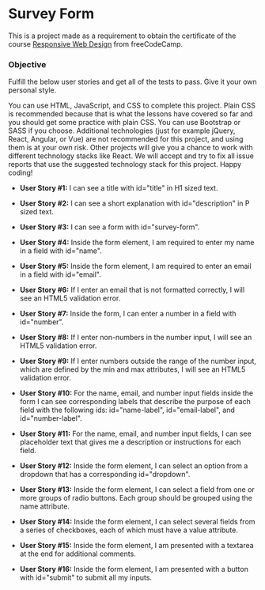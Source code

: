 # Survey Form

This is a project made as a requirement to obtain the certificate of the course [Responsive Web Design](https://www.freecodecamp.org/learn/responsive-web-design/) from freeCodeCamp.

### Objective

Fulfill the below user stories and get all of the tests to pass. Give it your own personal style.

You can use HTML, JavaScript, and CSS to complete this project. Plain CSS is recommended because that is what the lessons have covered so far and you should get some practice with plain CSS. You can use Bootstrap or SASS if you choose. Additional technologies (just for example jQuery, React, Angular, or Vue) are not recommended for this project, and using them is at your own risk. Other projects will give you a chance to work with different technology stacks like React. We will accept and try to fix all issue reports that use the suggested technology stack for this project. Happy coding!

* **User Story #1:** I can see a title with id="title" in H1 sized text.

* **User Story #2:** I can see a short explanation with id="description" in P sized text.

* **User Story #3:** I can see a form with id="survey-form".

* **User Story #4:** Inside the form element, I am required to enter my name in a field with id="name".

* **User Story #5:** Inside the form element, I am required to enter an email in a field with id="email".

* **User Story #6:** If I enter an email that is not formatted correctly, I will see an HTML5 validation error.

* **User Story #7:** Inside the form, I can enter a number in a field with id="number".

* **User Story #8:** If I enter non-numbers in the number input, I will see an HTML5 validation error.

* **User Story #9:** If I enter numbers outside the range of the number input, which are defined by the min and max attributes, I will see an HTML5 validation error.

* **User Story #10:** For the name, email, and number input fields inside the form I can see corresponding labels that describe the purpose of each field with the following ids: id="name-label", id="email-label", and id="number-label".

* **User Story #11:** For the name, email, and number input fields, I can see placeholder text that gives me a description or instructions for each field.

* **User Story #12:** Inside the form element, I can select an option from a dropdown that has a corresponding id="dropdown".

* **User Story #13:** Inside the form element, I can select a field from one or more groups of radio buttons. Each group should be grouped using the name attribute.

* **User Story #14:** Inside the form element, I can select several fields from a series of checkboxes, each of which must have a value attribute.

* **User Story #15:** Inside the form element, I am presented with a textarea at the end for additional comments.

* **User Story #16:** Inside the form element, I am presented with a button with id="submit" to submit all my inputs.
